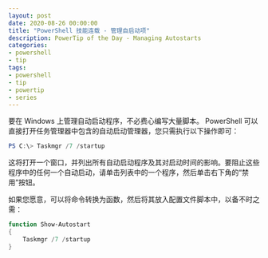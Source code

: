 ```yaml
---
layout: post
date: 2020-08-26 00:00:00
title: "PowerShell 技能连载 - 管理自启动项"
description: PowerTip of the Day - Managing Autostarts
categories:
- powershell
- tip
tags:
- powershell
- tip
- powertip
- series
---
```

要在 Windows 上管理自动启动程序，不必费心编写大量脚本。 PowerShell 可以直接打开任务管理器中包含的自动启动管理器，您只需执行以下操作即可：

```powershell
PS C:\> Taskmgr /7 /startup
```

这将打开一个窗口，并列出所有自动启动程序及其对启动时间的影响。要阻止这些程序中的任何一个自动启动，请单击列表中的一个程序，然后单击右下角的“禁用”按钮。

如果您愿意，可以将命令转换为函数，然后将其放入配置文件脚本中，以备不时之需：

```powershell
function Show-Autostart
{
    Taskmgr /7 /startup
}
```

<!--本文国际来源：[Managing Autostarts](https://community.idera.com/database-tools/powershell/powertips/b/tips/posts/managing-autostarts)-->

